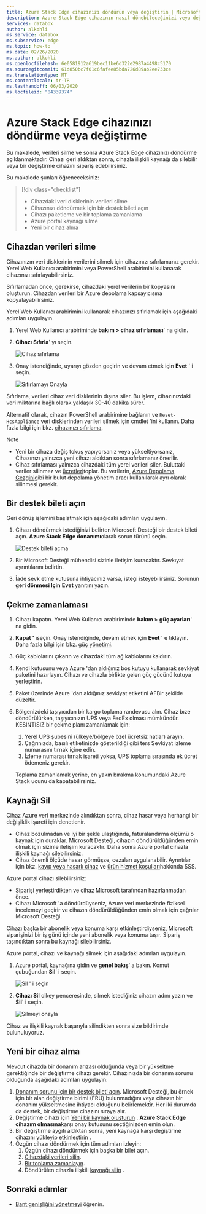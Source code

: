 ```yaml
---
title: Azure Stack Edge cihazınızı döndürün veya değiştirin | Microsoft Docs
description: Azure Stack Edge cihazının nasıl dönebileceğinizi veya değiştirileceğini açıklar.
services: databox
author: alkohli
ms.service: databox
ms.subservice: edge
ms.topic: how-to
ms.date: 02/26/2020
ms.author: alkohli
ms.openlocfilehash: 6e0581912a619bec11be6d322e2987a4498c5170
ms.sourcegitcommit: 61d850bc7f01c6fafee85bda726d89ab2ee733ce
ms.translationtype: MT
ms.contentlocale: tr-TR
ms.lasthandoff: 06/03/2020
ms.locfileid: "84339374"
---
```

# <a name="return-or-replace-your-azure-stack-edge-device"></a>Azure Stack Edge cihazınızı döndürme veya değiştirme

Bu makalede, verileri silme ve sonra Azure Stack Edge cihazınızı döndürme açıklanmaktadır. Cihazı geri aldıktan sonra, cihazla ilişkili kaynağı da silebilir veya bir değiştirme cihazını sipariş edebilirsiniz.

Bu makalede şunları öğreneceksiniz:

> [!div class="checklist"]
>
> * Cihazdaki veri disklerinin verileri silme
> * Cihazınızı döndürmek için bir destek bileti açın
> * Cihazı paketleme ve bir toplama zamanlama
> * Azure portal kaynağı silme
> * Yeni bir cihaz alma

## <a name="erase-data-from-the-device"></a>Cihazdan verileri silme

Cihazınızın veri disklerinin verilerini silmek için cihazınızı sıfırlamanız gerekir. Yerel Web Kullanıcı arabirimini veya PowerShell arabirimini kullanarak cihazınızı sıfırlayabilirsiniz.

Sıfırlamadan önce, gerekirse, cihazdaki yerel verilerin bir kopyasını oluşturun. Cihazdan verileri bir Azure depolama kapsayıcısına kopyalayabilirsiniz.

Yerel Web Kullanıcı arabirimini kullanarak cihazınızı sıfırlamak için aşağıdaki adımları uygulayın.

1. Yerel Web Kullanıcı arabiriminde **bakım > cihaz sıfırlaması**' na gidin.
2. **Cihazı Sıfırla**' yı seçin.

    ![Cihaz sıfırlama](media/azure-stack-edge-return-device/device-reset-1.png)

3. Onay istendiğinde, uyarıyı gözden geçirin ve devam etmek için **Evet** ' i seçin.

    ![Sıfırlamayı Onayla](media/azure-stack-edge-return-device/device-reset-2.png)  

Sıfırlama, verileri cihaz veri disklerinin dışına siler. Bu işlem, cihazınızdaki veri miktarına bağlı olarak yaklaşık 30-40 dakika sürer.

Alternatif olarak, cihazın PowerShell arabirimine bağlanın ve `Reset-HcsAppliance` veri disklerinden verileri silmek için cmdlet 'ini kullanın. Daha fazla bilgi için bkz. [cihazınızı sıfırlama](azure-stack-edge-connect-powershell-interface.md#reset-your-device).

> [!NOTE]
> - Yeni bir cihaza değiş tokuş yapıyorsanız veya yükseltiyorsanız, Cihazınızı yalnızca yeni cihazı aldıktan sonra sıfırlamanız önerilir.
> - Cihaz sıfırlaması yalnızca cihazdaki tüm yerel verileri siler. Buluttaki veriler silinmez ve [ücretleri](https://azure.microsoft.com/pricing/details/storage/)toplar. Bu verilerin, [Azure Depolama Gezgini](https://azure.microsoft.com/features/storage-explorer/)gibi bir bulut depolama yönetim aracı kullanılarak ayrı olarak silinmesi gerekir.

## <a name="open-a-support-ticket"></a>Bir destek bileti açın

Geri dönüş işlemini başlatmak için aşağıdaki adımları uygulayın.

1. Cihazı döndürmek istediğinizi belirten Microsoft Desteği bir destek bileti açın. **Azure Stack Edge donanımı**olarak sorun türünü seçin.

    ![Destek bileti açma](media/azure-stack-edge-return-device/open-support-ticket-1.png)  

2. Bir Microsoft Desteği mühendisi sizinle iletişim kuracaktır. Sevkıyat ayrıntılarını belirtin.
3. İade sevk etme kutusuna ihtiyacınız varsa, isteği isteyebilirsiniz. Sorunun **geri dönmesi Için** **Evet** yanıtını yazın.


## <a name="schedule-a-pickup"></a>Çekme zamanlaması

1. Cihazı kapatın. Yerel Web Kullanıcı arabiriminde **bakım > güç ayarları**' na gidin.
2. **Kapat ' ı**seçin. Onay istendiğinde, devam etmek için **Evet** ' e tıklayın. Daha fazla bilgi için bkz. [güç yönetimi](data-box-gateway-manage-access-power-connectivity-mode.md#manage-power).
3. Güç kablolarını çıkarın ve cihazdaki tüm ağ kablolarını kaldırın.
4. Kendi kutusunu veya Azure 'dan aldığınız boş kutuyu kullanarak sevkiyat paketini hazırlayın. Cihazı ve cihazla birlikte gelen güç gücünü kutuya yerleştirin.
5. Paket üzerinde Azure 'dan aldığınız sevkiyat etiketini AFBir şekilde düzeltir.
6. Bölgenizdeki taşıyıcıdan bir kargo toplama randevusu alın. Cihaz bıze döndürülürken, taşıyıcınızın UPS veya FedEx olması mümkündür. KESINTISIZ bir çekme planı zamanlamak için:

    1. Yerel UPS şubesini (ülkeye/bölgeye özel ücretsiz hatlar) arayın.
    2. Çağrınızda, basılı etiketinizde gösterildiği gibi ters Sevkiyat izleme numarasını tırnak içine edin.
    3. İzleme numarası tırnak işareti yoksa, UPS toplama sırasında ek ücret ödemeniz gerekir.

    Toplama zamanlamak yerine, en yakın bırakma konumundaki Azure Stack ucunu da kapatabilirsiniz.

## <a name="delete-the-resource"></a>Kaynağı Sil

Cihaz Azure veri merkezinde alındıktan sonra, cihaz hasar veya herhangi bir değişiklik işareti için denetlenir.

- Cihaz bozulmadan ve iyi bir şekle ulaştığında, faturalandırma ölçümü o kaynak için duraklar. Microsoft Desteği, cihazın döndürüldüğünden emin olmak için sizinle iletişim kuracaktır. Daha sonra Azure portal cihazla ilişkili kaynağı silebilirsiniz.
- Cihaz önemli ölçüde hasar görmüşse, cezaları uygulanabilir. Ayrıntılar için bkz. [kayıp veya hasarlı cihaz](https://azure.microsoft.com/pricing/details/databox/edge/) ve [ürün hizmet koşulları](https://www.microsoft.com/licensing/product-licensing/products)hakkında SSS.  


Azure portal cihazı silebilirsiniz:
-    Siparişi yerleştirdikten ve cihaz Microsoft tarafından hazırlanmadan önce.
-    Cihazı Microsoft 'a döndürdüyseniz, Azure veri merkezinde fiziksel incelemeyi geçirir ve cihazın döndürüldüğünden emin olmak için çağrılar Microsoft Desteği.

Cihazı başka bir abonelik veya konuma karşı etkinleştirdiyseniz, Microsoft siparişinizi bir iş günü içinde yeni abonelik veya konuma taşır. Sipariş taşındıktan sonra bu kaynağı silebilirsiniz.


Azure portal, cihazı ve kaynağı silmek için aşağıdaki adımları uygulayın.

1. Azure portal, kaynağına gidin ve **genel bakış**' a bakın. Komut çubuğundan **Sil**' i seçin.

    ![Sil ' i seçin](media/azure-stack-edge-return-device/delete-resource-1.png)

2. **Cihazı Sil** dikey penceresinde, silmek istediğiniz cihazın adını yazın ve **Sil**' i seçin.

    ![Silmeyi onayla](media/azure-stack-edge-return-device/delete-resource-2.png)

Cihaz ve ilişkili kaynak başarıyla silindikten sonra size bildirimde bulunuluyoruz.

## <a name="get-a-replacement-device"></a>Yeni bir cihaz alma

Mevcut cihazda bir donanım arızası olduğunda veya bir yükseltme gerektiğinde bir değiştirme cihazı gerekir. Cihazınızda bir donanım sorunu olduğunda aşağıdaki adımları uygulayın:

1. [Donanım sorunu için bir destek bileti açın](#open-a-support-ticket). Microsoft Desteği, bu örnek için bir alan değiştirme birimi (FRU) bulunmadığını veya cihazın bir donanım yükseltmesine ihtiyacı olduğunu belirlemektir. Her iki durumda da destek, bir değiştirme cihazını sıraya alır.
2. Değiştirme cihazı için [Yeni bir kaynak oluşturun](azure-stack-edge-deploy-prep.md#create-a-new-resource) . **Azure Stack Edge cihazım olmasına**karşı onay kutusunu seçtiğinizden emin olun. 
3. Bir değiştirme aygıtı aldıktan sonra, yeni kaynağa karşı değiştirme cihazını [yükleyip](azure-stack-edge-deploy-install.md) [etkinleştirin](azure-stack-edge-deploy-connect-setup-activate.md) .
4. Özgün cihazı döndürmek için tüm adımları izleyin:
    1. Özgün cihazı döndürmek için başka bir bilet açın.
    2. [Cihazdaki verileri silin](#erase-data-from-the-device).
    3. [Bir toplama zamanlayın](#schedule-a-pickup).
    5. Döndürülen cihazla ilişkili [kaynağı silin](#delete-the-resource) .



## <a name="next-steps"></a>Sonraki adımlar

- [Bant genişliğini yönetmeyi](azure-stack-edge-manage-bandwidth-schedules.md) öğrenin.
